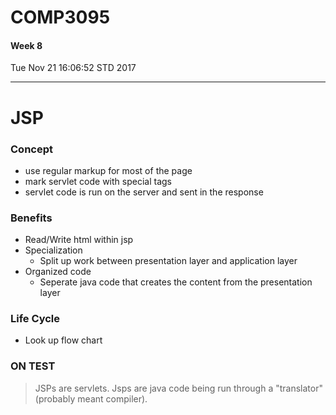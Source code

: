 # COMP3095
#### Week 8
Tue Nov 21 16:06:52 STD 2017

___

# JSP

### Concept
- use regular markup for most of the page
- mark servlet code with special tags
- servlet code is run on the server and sent in the response
### Benefits
- Read/Write html within jsp
- Specialization 
  -  Split up work between presentation layer and application layer
- Organized code
  - Seperate java code that creates the content from the presentation layer

### Life Cycle
- Look up flow chart
  
### ON TEST
> JSPs are servlets. Jsps are java code being run through a "translator" (probably meant compiler).

